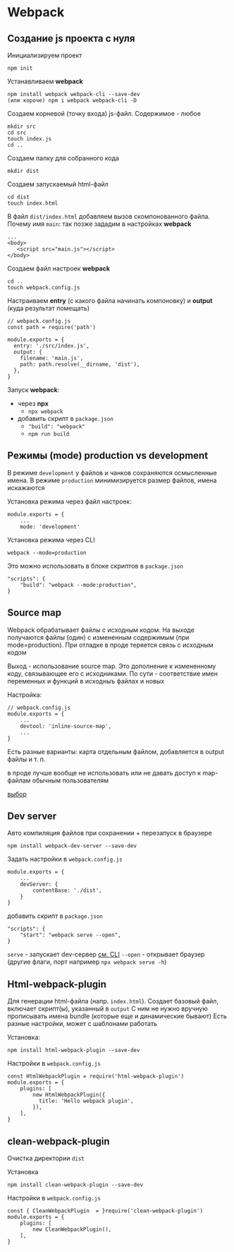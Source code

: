 # Webpack

## Создание js проекта с нуля

Инициализируем проект

    npm init

Устанавливаем **webpack**

    npm install webpack webpack-cli --save-dev
    (или короче) npm i webpack webpack-cli -D

Создаем корневой (точку входа) js-файл. Содержимое - любое
    
    mkdir src
    cd src
    touch index.js
    cd ..

Создаем папку для собранного кода
    
    mkdir dist

Создаем запускаемый html-файл

    cd dist
    touch index.html

В файл `dist/index.html` добавляем вызов скомпонованного файла. Почему имя `main`: так позже зададим в настройках **webpack**

    ...
    <body>
       <script src="main.js"></script> 
    </body>


Создаем файл настроек **webpack**

    cd ..
    touch webpack.config.js

Настраиваем **entry** (c какого файла начинать компоновку) и **output** (куда результат помещать)

    // webpack.config.js
    const path = require('path')
      
    module.exports = {
      entry: './src/index.js',
      output: {
        filename: 'main.js',
        path: path.resolve(__dirname, 'dist'),
      },
    }

Запуск **webpack**:

* через **npx**
    - `npx webpack`
* добавить скрипт в `package.json`
    - `"build": "webpack"`
    - `npm run build`


## Режимы (mode) production vs development

В режиме `development` у файлов и чанков сохраняются осмысленные имена. В режиме `production` минимизируется размер файлов, имена искажаются

Установка режима через файл настроек:

    module.exports = {
        ...
        mode: 'development'

Установка режима через CLI

    webpack --mode=production

Это можно использовать в блоке скриптов в `package.json`

    "scripts": {
        "build": "webpack --mode:production",
    }


## Source map

Webpack обрабатывает файлы с исходным кодом. На выходе получаются файлы (один) с измененным содержимым (при mode=production). При отладке в проде теряется связь с исходным кодом

Выход - использование source map. Это дополнение к измененному коду, связывающее его с исходниками. По сути - соответствие имен переменных и функций в исходныъ файлах и новых

Настройка:

    // webpack.config.js
    module.exports = {
        ...
        devtool: 'inline-source-map',
        ...
    }

Есть разные варианты: карта отдельным файлом, добавляется в output файлы и т. п. 

в проде лучше вообще не использовать или не давать доступ к map-файлам обычным пользователям

[выбор](https://webpack.js.org/configuration/devtool/#development)


## Dev server

Авто компиляция файлов при сохранении + перезапуск в браузере

    npm install webpack-dev-server --save-dev

Задать настройки в `webpack.config.js`

    module.exports = {
        ...
        devServer: {
            contentBase: './dist',
        }
    }

добавить скрипт в `package.json`

    "scripts": {
        "start": "webpack serve --open",
    }

`serve` - запускает dev-сервер [см. CLI](https://webpack.js.org/api/cli/)
`--open` - открывает браузер (другие флаги, порт например `npx webpack serve -h`)


## Html-webpack-plugin

Для генерации html-файла (напр. `index.html`). 
Создает базовый файл, включает скрипт(ы), указанный в `output`
С ним не нужно вручную прописывать имена bundle (которые еще и динамические бывают)
Есть разные настройки, может с шаблонами работать


Установка:

    npm install html-webpack-plugin --save-dev

Настройки в `webpack.config.js`

    const HtmlWebpackPlugin = require('html-webpack-plugin')
    module.exports = {
        plugins: [
            new HtmlWebpackPlugin({
              title: 'Hello webpack plugin',
            }),
        ],
    }


## clean-webpack-plugin

Очистка директории `dist`

Установка

    npm install clean-webpack-plugin --save-dev

Настройки в `webpack.config.js`

    const { CleanWebpackPlugin  = }require('clean-webpack-plugin')
    module.exports = {
        plugins: [
            new CleanWebpackPlugin(),
        ],
    }

